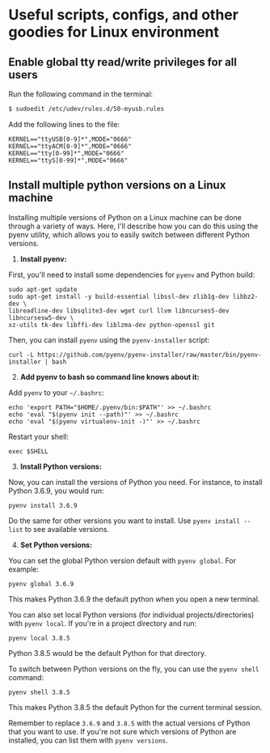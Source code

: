 # Useful scripts, configs, and other goodies for Linux environment

## Enable global tty read/write privileges for all users

Run the following command in the terminal:
```bash
$ sudoedit /etc/udev/rules.d/50-myusb.rules
```

Add the following lines to the file:
```
KERNEL=="ttyUSB[0-9]*",MODE="0666"
KERNEL=="ttyACM[0-9]*",MODE="0666"
KERNEL=="tty[0-99]*",MODE="0666"
KERNEL=="ttyS[0-99]*",MODE="0666"
```

## Install multiple python versions on a Linux machine
Installing multiple versions of Python on a Linux machine can be done through a variety of ways. Here, I'll describe how you can do this using the pyenv utility, which allows you to easily switch between different Python versions.

1. **Install pyenv:**

First, you'll need to install some dependencies for `pyenv` and Python build:

```
sudo apt-get update
sudo apt-get install -y build-essential libssl-dev zlib1g-dev libbz2-dev \
libreadline-dev libsqlite3-dev wget curl llvm libncurses5-dev libncursesw5-dev \
xz-utils tk-dev libffi-dev liblzma-dev python-openssl git
```

Then, you can install `pyenv` using the `pyenv-installer` script:

```
curl -L https://github.com/pyenv/pyenv-installer/raw/master/bin/pyenv-installer | bash
```

2. **Add pyenv to bash so command line knows about it:**

Add `pyenv` to your `~/.bashrc`:

```
echo 'export PATH="$HOME/.pyenv/bin:$PATH"' >> ~/.bashrc
echo 'eval "$(pyenv init --path)"' >> ~/.bashrc
echo 'eval "$(pyenv virtualenv-init -)"' >> ~/.bashrc
```

Restart your shell:

```
exec $SHELL
```

3. **Install Python versions:**

Now, you can install the versions of Python you need. For instance, to install Python 3.6.9, you would run:

```
pyenv install 3.6.9
```

Do the same for other versions you want to install. Use `pyenv install --list` to see available versions.

4. **Set Python versions:**

You can set the global Python version default with `pyenv global`. For example:

```
pyenv global 3.6.9
```

This makes Python 3.6.9 the default python when you open a new terminal.

You can also set local Python versions (for individual projects/directories) with `pyenv local`. If you're in a project directory and run:

```
pyenv local 3.8.5
```

Python 3.8.5 would be the default Python for that directory.

To switch between Python versions on the fly, you can use the `pyenv shell` command:

```
pyenv shell 3.8.5
```

This makes Python 3.8.5 the default Python for the current terminal session.

Remember to replace `3.6.9` and `3.8.5` with the actual versions of Python that you want to use. If you're not sure which versions of Python are installed, you can list them with `pyenv versions`.

